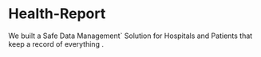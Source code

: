 # Health-Report
We built a Safe Data Management` Solution for Hospitals and Patients that keep a record of everything .
